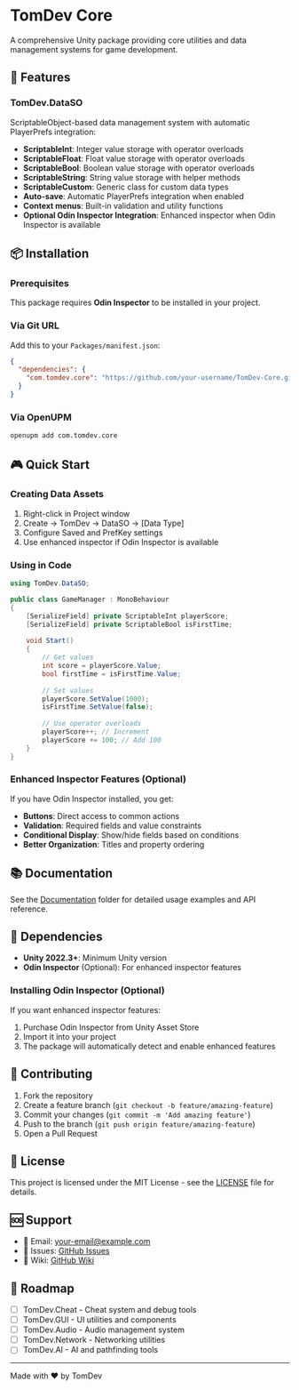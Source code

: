 # TomDev Core

A comprehensive Unity package providing core utilities and data management systems for game development.

## 🚀 Features

### TomDev.DataSO
ScriptableObject-based data management system with automatic PlayerPrefs integration:

- **ScriptableInt**: Integer value storage with operator overloads
- **ScriptableFloat**: Float value storage with operator overloads  
- **ScriptableBool**: Boolean value storage with operator overloads
- **ScriptableString**: String value storage with helper methods
- **ScriptableCustom<T>**: Generic class for custom data types
- **Auto-save**: Automatic PlayerPrefs integration when enabled
- **Context menus**: Built-in validation and utility functions
- **Optional Odin Inspector Integration**: Enhanced inspector when Odin Inspector is available

## 📦 Installation

### Prerequisites
This package requires **Odin Inspector** to be installed in your project.

### Via Git URL
Add this to your `Packages/manifest.json`:
```json
{
  "dependencies": {
    "com.tomdev.core": "https://github.com/your-username/TomDev-Core.git"
  }
}
```

### Via OpenUPM
```bash
openupm add com.tomdev.core
```

## 🎮 Quick Start

### Creating Data Assets
1. Right-click in Project window
2. Create → TomDev → DataSO → [Data Type]
3. Configure Saved and PrefKey settings
4. Use enhanced inspector if Odin Inspector is available

### Using in Code
```csharp
using TomDev.DataSO;

public class GameManager : MonoBehaviour
{
    [SerializeField] private ScriptableInt playerScore;
    [SerializeField] private ScriptableBool isFirstTime;
    
    void Start()
    {
        // Get values
        int score = playerScore.Value;
        bool firstTime = isFirstTime.Value;
        
        // Set values
        playerScore.SetValue(1000);
        isFirstTime.SetValue(false);
        
        // Use operator overloads
        playerScore++; // Increment
        playerScore += 100; // Add 100
    }
}
```

### Enhanced Inspector Features (Optional)
If you have Odin Inspector installed, you get:
- **Buttons**: Direct access to common actions
- **Validation**: Required fields and value constraints
- **Conditional Display**: Show/hide fields based on conditions
- **Better Organization**: Titles and property ordering

## 📚 Documentation

See the [Documentation](Documentation~/README.md) folder for detailed usage examples and API reference.

## 🔧 Dependencies

- **Unity 2022.3+**: Minimum Unity version
- **Odin Inspector** (Optional): For enhanced inspector features

### Installing Odin Inspector (Optional)
If you want enhanced inspector features:
1. Purchase Odin Inspector from Unity Asset Store
2. Import it into your project
3. The package will automatically detect and enable enhanced features

## 🤝 Contributing

1. Fork the repository
2. Create a feature branch (`git checkout -b feature/amazing-feature`)
3. Commit your changes (`git commit -m 'Add amazing feature'`)
4. Push to the branch (`git push origin feature/amazing-feature`)
5. Open a Pull Request

## 📄 License

This project is licensed under the MIT License - see the [LICENSE](LICENSE) file for details.

## 🆘 Support

- 📧 Email: your-email@example.com
- 🐛 Issues: [GitHub Issues](https://github.com/your-username/TomDev-Core/issues)
- 📖 Wiki: [GitHub Wiki](https://github.com/your-username/TomDev-Core/wiki)

## 🔮 Roadmap

- [ ] TomDev.Cheat - Cheat system and debug tools
- [ ] TomDev.GUI - UI utilities and components
- [ ] TomDev.Audio - Audio management system
- [ ] TomDev.Network - Networking utilities
- [ ] TomDev.AI - AI and pathfinding tools

---

Made with ❤️ by TomDev 